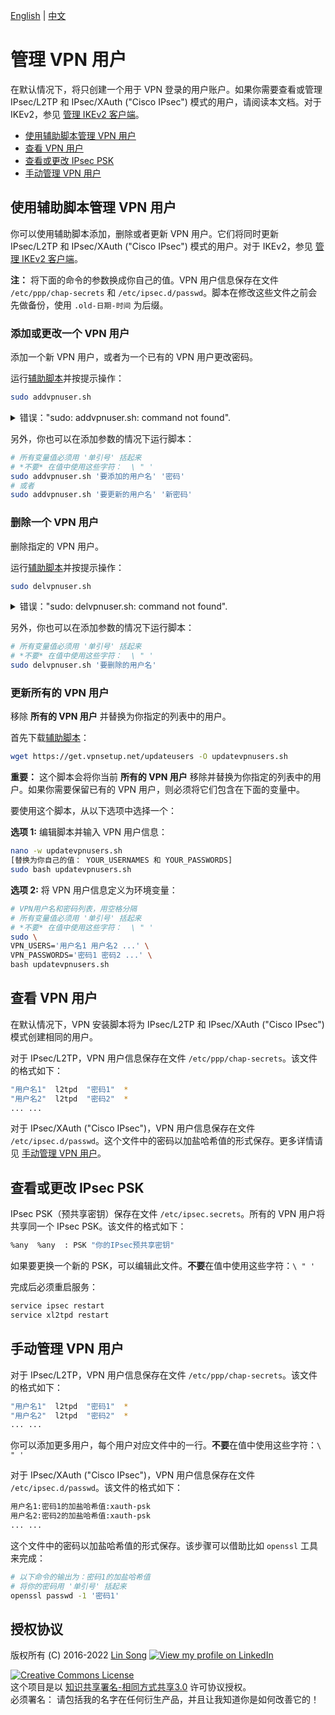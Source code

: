 [English](manage-users.md) | [中文](manage-users-zh.md)

# 管理 VPN 用户

在默认情况下，将只创建一个用于 VPN 登录的用户账户。如果你需要查看或管理 IPsec/L2TP 和 IPsec/XAuth ("Cisco IPsec") 模式的用户，请阅读本文档。对于 IKEv2，参见 [管理 IKEv2 客户端](ikev2-howto-zh.md#管理-ikev2-客户端)。

* [使用辅助脚本管理 VPN 用户](#使用辅助脚本管理-vpn-用户)
* [查看 VPN 用户](#查看-vpn-用户)
* [查看或更改 IPsec PSK](#查看或更改-ipsec-psk)
* [手动管理 VPN 用户](#手动管理-vpn-用户)

## 使用辅助脚本管理 VPN 用户

你可以使用辅助脚本添加，删除或者更新 VPN 用户。它们将同时更新 IPsec/L2TP 和 IPsec/XAuth ("Cisco IPsec") 模式的用户。对于 IKEv2，参见 [管理 IKEv2 客户端](ikev2-howto-zh.md#管理-ikev2-客户端)。

**注：** 将下面的命令的参数换成你自己的值。VPN 用户信息保存在文件 `/etc/ppp/chap-secrets` 和 `/etc/ipsec.d/passwd`。脚本在修改这些文件之前会先做备份，使用 `.old-日期-时间` 为后缀。

### 添加或更改一个 VPN 用户

添加一个新 VPN 用户，或者为一个已有的 VPN 用户更改密码。

运行[辅助脚本](../extras/add_vpn_user.sh)并按提示操作：

```bash
sudo addvpnuser.sh
```

<details>
<summary>
错误："sudo: addvpnuser.sh: command not found".
</summary>

如果你使用了较早版本的 VPN 安装脚本，这是正常的。首先下载辅助脚本：

```bash
wget https://get.vpnsetup.net/adduser -O /opt/src/addvpnuser.sh
chmod +x /opt/src/addvpnuser.sh && ln -s /opt/src/addvpnuser.sh /usr/bin
```

然后按照说明运行脚本。
</details>

另外，你也可以在添加参数的情况下运行脚本：

```bash
# 所有变量值必须用 '单引号' 括起来
# *不要* 在值中使用这些字符：  \ " '
sudo addvpnuser.sh '要添加的用户名' '密码'
# 或者
sudo addvpnuser.sh '要更新的用户名' '新密码'
```

### 删除一个 VPN 用户

删除指定的 VPN 用户。

运行[辅助脚本](../extras/del_vpn_user.sh)并按提示操作：

```bash
sudo delvpnuser.sh
```

<details>
<summary>
错误："sudo: delvpnuser.sh: command not found".
</summary>

如果你使用了较早版本的 VPN 安装脚本，这是正常的。首先下载辅助脚本：

```bash
wget https://get.vpnsetup.net/deluser -O /opt/src/delvpnuser.sh
chmod +x /opt/src/delvpnuser.sh && ln -s /opt/src/delvpnuser.sh /usr/bin
```

然后按照说明运行脚本。
</details>

另外，你也可以在添加参数的情况下运行脚本：

```bash
# 所有变量值必须用 '单引号' 括起来
# *不要* 在值中使用这些字符：  \ " '
sudo delvpnuser.sh '要删除的用户名'
```

### 更新所有的 VPN 用户

移除 **所有的 VPN 用户** 并替换为你指定的列表中的用户。

首先下载[辅助脚本](../extras/update_vpn_users.sh)：

```bash
wget https://get.vpnsetup.net/updateusers -O updatevpnusers.sh
```

**重要：** 这个脚本会将你当前 **所有的 VPN 用户** 移除并替换为你指定的列表中的用户。如果你需要保留已有的 VPN 用户，则必须将它们包含在下面的变量中。

要使用这个脚本，从以下选项中选择一个：

**选项 1:** 编辑脚本并输入 VPN 用户信息：

```bash
nano -w updatevpnusers.sh
[替换为你自己的值： YOUR_USERNAMES 和 YOUR_PASSWORDS]
sudo bash updatevpnusers.sh
```

**选项 2:** 将 VPN 用户信息定义为环境变量：

```bash
# VPN用户名和密码列表，用空格分隔
# 所有变量值必须用 '单引号' 括起来
# *不要* 在值中使用这些字符：  \ " '
sudo \
VPN_USERS='用户名1 用户名2 ...' \
VPN_PASSWORDS='密码1 密码2 ...' \
bash updatevpnusers.sh
```

## 查看 VPN 用户

在默认情况下，VPN 安装脚本将为 IPsec/L2TP 和 IPsec/XAuth ("Cisco IPsec") 模式创建相同的用户。

对于 IPsec/L2TP，VPN 用户信息保存在文件 `/etc/ppp/chap-secrets`。该文件的格式如下：

```bash
"用户名1"  l2tpd  "密码1"  *
"用户名2"  l2tpd  "密码2"  *
... ...
```

对于 IPsec/XAuth ("Cisco IPsec")，VPN 用户信息保存在文件 `/etc/ipsec.d/passwd`。这个文件中的密码以加盐哈希值的形式保存。更多详情请见 [手动管理 VPN 用户](#手动管理-vpn-用户)。

## 查看或更改 IPsec PSK

IPsec PSK（预共享密钥）保存在文件 `/etc/ipsec.secrets`。所有的 VPN 用户将共享同一个 IPsec PSK。该文件的格式如下：

```bash
%any  %any  : PSK "你的IPsec预共享密钥"
```

如果要更换一个新的 PSK，可以编辑此文件。**不要**在值中使用这些字符：`\ " '`

完成后必须重启服务：

```bash
service ipsec restart
service xl2tpd restart
```

## 手动管理 VPN 用户

对于 IPsec/L2TP，VPN 用户信息保存在文件 `/etc/ppp/chap-secrets`。该文件的格式如下：

```bash
"用户名1"  l2tpd  "密码1"  *
"用户名2"  l2tpd  "密码2"  *
... ...
```

你可以添加更多用户，每个用户对应文件中的一行。**不要**在值中使用这些字符：`\ " '`

对于 IPsec/XAuth ("Cisco IPsec")，VPN 用户信息保存在文件 `/etc/ipsec.d/passwd`。该文件的格式如下：

```bash
用户名1:密码1的加盐哈希值:xauth-psk
用户名2:密码2的加盐哈希值:xauth-psk
... ...
```

这个文件中的密码以加盐哈希值的形式保存。该步骤可以借助比如 `openssl` 工具来完成：

```bash
# 以下命令的输出为：密码1的加盐哈希值
# 将你的密码用 '单引号' 括起来
openssl passwd -1 '密码1'
```

## 授权协议

版权所有 (C) 2016-2022 [Lin Song](https://github.com/hwdsl2) [![View my profile on LinkedIn](https://static.licdn.com/scds/common/u/img/webpromo/btn_viewmy_160x25.png)](https://www.linkedin.com/in/linsongui)   

[![Creative Commons License](https://i.creativecommons.org/l/by-sa/3.0/88x31.png)](http://creativecommons.org/licenses/by-sa/3.0/)   
这个项目是以 [知识共享署名-相同方式共享3.0](http://creativecommons.org/licenses/by-sa/3.0/) 许可协议授权。   
必须署名： 请包括我的名字在任何衍生产品，并且让我知道你是如何改善它的！
